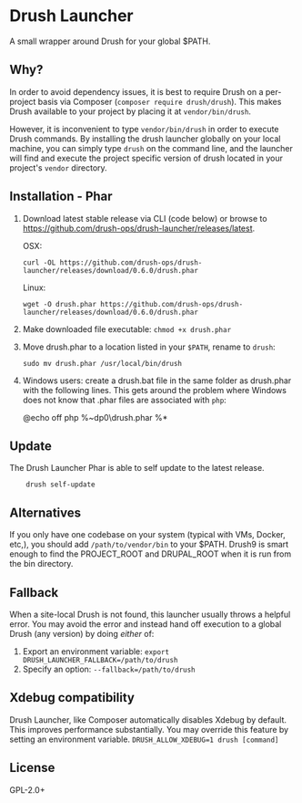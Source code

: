 # Drush Launcher

A small wrapper around Drush for your global $PATH.

## Why?

In order to avoid dependency issues, it is best to require Drush on a per-project basis via Composer (`composer require drush/drush`). This makes Drush available to your project by placing it at `vendor/bin/drush`.

However, it is inconvenient to type `vendor/bin/drush` in order to execute Drush commands.  By installing the drush launcher globally on your local machine, you can simply type `drush` on the command line, and the launcher will find and execute the project specific version of drush located in your project's `vendor` directory.

## Installation - Phar

1. Download latest stable release via CLI (code below) or browse to https://github.com/drush-ops/drush-launcher/releases/latest.

    OSX:
    ```Shell
    curl -OL https://github.com/drush-ops/drush-launcher/releases/download/0.6.0/drush.phar
    ```

    Linux:

    ```Shell
    wget -O drush.phar https://github.com/drush-ops/drush-launcher/releases/download/0.6.0/drush.phar
    ```
1. Make downloaded file executable: `chmod +x drush.phar`
1. Move drush.phar to a location listed in your `$PATH`, rename to `drush`: 

    ```Shell
    sudo mv drush.phar /usr/local/bin/drush
    ```
    
1. Windows users: create a drush.bat file in the same folder as drush.phar with the following lines. This gets around the problem where Windows does not know that .phar files are associated with `php`:
   
   @echo off
   php %~dp0\drush.phar %*

## Update

The Drush Launcher Phar is able to self update to the latest release.

```Shell
    drush self-update
```

## Alternatives

If you only have one codebase on your system (typical with VMs, Docker, etc,), you should add `/path/to/vendor/bin` to your $PATH. Drush9 is smart enough to find the PROJECT_ROOT and DRUPAL_ROOT when it is run from the bin directory.

## Fallback

When a site-local Drush is not found, this launcher usually throws a helpful error.
You may avoid the error and instead hand off execution to a global Drush (any version)
by doing *either* of:

1. Export an environment variable: `export DRUSH_LAUNCHER_FALLBACK=/path/to/drush`
1. Specify an option: `--fallback=/path/to/drush`

## Xdebug compatibility

Drush Launcher, like Composer automatically disables Xdebug by default. This improves performance substantially. You may override this feature by setting an environment variable. ``DRUSH_ALLOW_XDEBUG=1 drush [command]``

## License

GPL-2.0+
